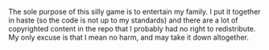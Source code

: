 The sole purpose of this silly game is to entertain my family.  I put it
together in haste (so the code is not up to my standards) and there are
a lot of copyrighted content in the repo that I probably had no right to
redistribute.  My only excuse is that I mean no harm, and may take it down
altogether.
